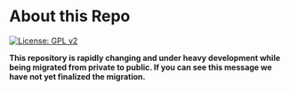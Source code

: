 # About this Repo

[![License: GPL v2](https://img.shields.io/badge/License-GPL%20v2-blue.svg)](https://www.gnu.org/licenses/old-licenses/gpl-2.0.en.html)

**This repository is rapidly changing and under heavy development while being migrated from private to public. If you can see this message we have not yet finalized the migration.**